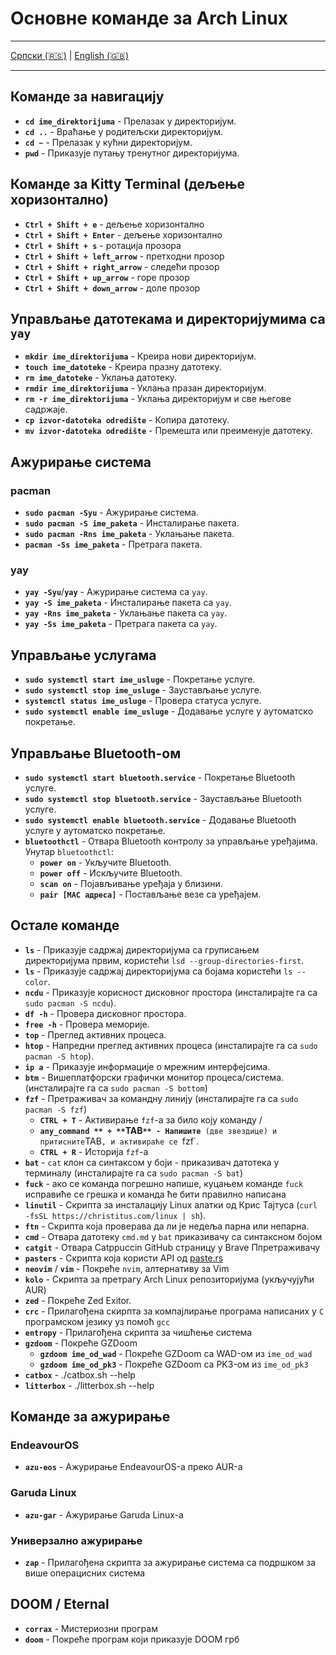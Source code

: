 # Основне команде за Arch Linux

---

[Српски (🇷🇸)](cmd.md) | [English (🇬🇧)](cmd-en.md)

---

## Команде за навигацију

- **`cd ime_direktorijuma`** - Прелазак у директоријум.
- **`cd ..`** - Враћање у родитељски директоријум.
- **`cd ~`** - Прелазак у кућни директоријум.
- **`pwd`** - Приказује путању тренутног директоријума.

## Команде за Kitty Terminal (дељење хоризонтално)

- **`Ctrl + Shift + e`** - дељење хоризонтално
- **`Ctrl + Shift + Enter`** - дељење хоризонтално
- **`Ctrl + Shift + s`** - ротација прозора
- **`Ctrl + Shift + left_arrow`** - претходни прозор
- **`Ctrl + Shift + right_arrow`** - следећи прозор
- **`Ctrl + Shift + up_arrow`** - горе прозор
- **`Ctrl + Shift + down_arrow`** - доле прозор

## Управљање датотекама и директоријумима са `yay`

- **`mkdir ime_direktorijuma`** - Креира нови директоријум.
- **`touch ime_datoteke`** - Креира празну датотеку.
- **`rm ime_datoteke`** - Уклања датотеку.
- **`rmdir ime_direktorijuma`** - Уклања празан директоријум.
- **`rm -r ime_direktorijuma`** - Уклања директоријум и све његове садржаје.
- **`cp izvor-datoteka odredište`** - Копира датотеку.
- **`mv izvor-datoteka odredište`** - Премешта или преименује датотеку.

## Ажурирање система

### pacman

- **`sudo pacman -Syu`** - Ажурирање система.
- **`sudo pacman -S ime_paketa`** - Инсталирање пакета.
- **`sudo pacman -Rns ime_paketa`** - Уклањање пакета.
- **`pacman -Ss ime_paketa`** - Претрага пакета.

### yay

- **`yay -Syu`**/**`yay`** - Ажурирање система са `yay`.
- **`yay -S ime_paketa`** - Инсталирање пакета са `yay`.
- **`yay -Rns ime_paketa`** - Уклањање пакета са `yay`.
- **`yay -Ss ime_paketa`** - Претрага пакета са `yay`.

## Управљање услугама

- **`sudo systemctl start ime_usluge`** - Покретање услуге.
- **`sudo systemctl stop ime_usluge`** - Заустављање услуге.
- **`systemctl status ime_usluge`** - Провера статуса услуге.
- **`sudo systemctl enable ime_usluge`** - Додавање услуге у аутоматско покретање.

## Управљање Bluetooth-ом

- **`sudo systemctl start bluetooth.service`** - Покретање Bluetooth услуге.
- **`sudo systemctl stop bluetooth.service`** - Заустављање Bluetooth услуге.
- **`sudo systemctl enable bluetooth.service`** - Додавање Bluetooth услуге у аутоматско покретање.
- **`bluetoothctl`** - Отвара Bluetooth контролу за управљање уређајима. Унутар `bluetoothctl`:
  - **`power on`** - Укључите Bluetooth.
  - **`power off`** - Искључите Bluetooth.
  - **`scan on`** - Појављивање уређаја у близини.
  - **`pair [MAC адреса]`** - Постављање везе са уређајем.

## Остале команде

- **`ls`** - Приказује садржај директоријума са груписањем директоријума првим, користећи `lsd --group-directories-first`.
- **`ls`** - Приказује садржај директоријума са бојама користећи `ls --color`.
- **`ncdu`** - Приказује корисност дисковног простора (инсталирајте га са `sudo pacman -S ncdu`).
- **`df -h`** - Провера дисковног простора.
- **`free -h`** - Провера меморије.
- **`top`** - Преглед активних процеса.
- **`htop`** - Напредни преглед активних процеса (инсталирајте га са `sudo pacman -S htop`).
- **`ip a`** - Приказује информације о мрежним интерфејсима.
- **`btm`** - Вишеплатфорски графички монитор процеса/система. (инсталирајте га са `sudo pacman -S bottom`)
- **`fzf`** - Претраживач за командну линију (инсталирајте га са `sudo pacman -S fzf`)
  - **`CTRL + T`** - Активирање `fzf`-а за било коју команду
    /
  - **`any_command ** + **`TAB`** - Напишите `**` (две звездице) и притисните `TAB`, и активираће се `fzf`.
  - **`CTRL + R`** - Историја `fzf`-а
- **`bat`** - `cat` клон са синтаксом у боји - приказивач датотека у терминалу (инсталирајте га са `sudo pacman -S bat`)
- **`fuck`** - ако се команда погрешно напише, куцањем команде `fuck` исправиће се грешка и команда ће бити правилно написана
- **`linutil`** - Скрипта за инсталацију Linux алатки од Крис Тајтуса (`curl -fsSL https://christitus.com/linux | sh`).
- **`ftn`** - Скрипта која проверава да ли је недеља парна или непарна.
- **`cmd`** - Отвара датотеку `cmd.md` у `bat` приказивачу са синтаксном бојом
- **`catgit`** - Отвара Catppuccin GitHub страницу у Brave Ппретраживачу
- **`pasters`** - Скрипта која користи API од [paste.rs](https://paste.rs/)
- **`neovim`** / **`vim`** - Покреће `nvim`, алтернативу за Vim
- **`kolo`** - Скрипта за претрагу Arch Linux репозиторијума (укључујући AUR)
- **`zed`** - Покреће Zed Exitor.
- **`crc`** - Прилагођена скирпта за компајлирање програма написаних у `C` програмском језику уз помоћ `gcc`
- **`entropy`** - Прилагођена скрипта за чишћење система
- **`gzdoom`** - Покреће GZDoom
  - **`gzdoom ime_od_wad`** - Покреће GZDoom са WAD-ом из `ime_od_wad`
  - **`gzdoom ime_od_pk3`** - Покреће GZDoom са PK3-ом из `ime_od_pk3`
- **`catbox`** - ./catbox.sh --help
- **`litterbox`** - ./litterbox.sh --help

## Команде за ажурирање

### EndeavourOS

- **`azu-eos`** - Ажурирање EndeavourOS-а преко AUR-а

### Garuda Linux

- **`azu-gar`** - Ажурирање Garuda Linux-а

### Универзално ажурирање

- **`zap`** - Прилагођена скрипта за ажурирање система са подршком за више операцисних система

## DOOM / Eternal

- **`corrax`** - Мистериозни програм
- **`doom`** - Покреће програм који приказује DOOM грб
